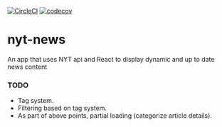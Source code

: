 [![CircleCI](https://circleci.com/gh/Vanguard90/nyt-news/tree/master.svg?style=shield)](https://circleci.com/gh/Vanguard90/nyt-news/tree/master)
[![codecov](https://codecov.io/gh/Vanguard90/nyt-news/branch/master/graph/badge.svg)](https://codecov.io/gh/Vanguard90/nyt-news)

# nyt-news
An app that uses NYT api and React to display dynamic and up to date news content

### TODO

- Tag system.
- Filtering based on tag system.
- As part of above points, partial loading (categorize article details).

